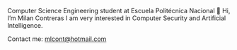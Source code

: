 Computer Science Engineering student at Escuela Politécnica Nacional
👋 Hi, I’m Milan Contreras
I am very interested in Computer Security and Artificial Intelligence.

Contact me:
mlcont@hotmail.com

